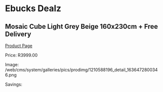 
# Ebucks Dealz
## Mosaic Cube Light Grey Beige 160x230cm + Free Delivery
[Product Page](https://www.ebucks.com/web/shop/productSelected.do?prodId=1210588196&catId=1209942441)

Price: R3999.00

Image: /web/cms/system/galleries/pics/prodimg/1210588196_detail_1636472800346.png

Savings: 


	